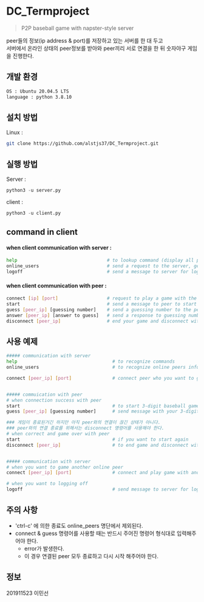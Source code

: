 # DC_Termproject
> P2P baseball game with napster-style server  

peer들의 정보(ip address & port)를 저장하고 있는 서버를 한 대 두고   
서버에서 온라인 상태의 peer정보를 받아와 peer끼리 서로 연결을 한 뒤 숫자야구 게임을 진행한다.

## 개발 환경
```sh
OS : Ubuntu 20.04.5 LTS
language : python 3.8.10
```

## 설치 방법

Linux :

```sh
git clone https://github.com/alstjs37/DC_Termproject.git
```

## 실행 방법

Server :

```py
python3 -u server.py
```

client :

```py
python3 -u client.py
```

## command in client

#### when client communication with server :
```sh
help                                 # to lookup command (display all possible commands and their description)
online_users                         # send a request to the server, get back a list of all online peers and display them on the screen
logoff                               # send a message to server for logging off
```

#### when client communication with peer :
```sh
connect [ip] [port]                  # request to play a game with the given IP and port
start                                # send a message to peer to start baseball game
guess [peer_ip] [guessing number]    # send a guessing number to the peer
answer [peer_ip] [answer to guess]   # send a response to guessing number (automatically)
disconnect [peer_ip]                 # end your game and disconnect with peer
```

## 사용 예제

```sh
##### communication with server
help                                   # to recognize commands
online_users                           # to recognize online peers infomation

connect [peer_ip] [port]               # connect peer who you want to game


##### commuication with peer
# when connection success with peer
start                                  # to start 3-digit baseball game
guess [peer_ip] [guessing number]      # send message with your 3-digit guessing number

### 게임이 종료된거긴 하지만 아직 peer와의 연결이 끊긴 상태가 아니다. 
### peer와의 연결 종료를 위해서는 disconnect 명령어를 사용해야 한다.
# when correct and game over with peer
start                                  # if you want to start again
disconnect [peer_ip]                   # to end game and disconnect with peer


##### communication with server
# when you want to game another online peer
connect [peer_ip] [port]               # connect and play game with another peer

# when you want to logging off
logoff                                 # send message to server for loging off 
```

## 주의 사항
- 'ctrl-c' 에 의한 종료도 online_peers 명단에서 제외된다.
- connect & guess 명령어를 사용할 때는 반드시 주어진 명령어 형식대로 입력해주어야 한다.
  - error가 발생한다.
  - 이 경우 연결된 peer 모두 종료하고 다시 시작 해주어야 한다.

## 정보

201911523 이민선
